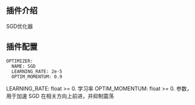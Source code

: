 ## 插件介绍
SGD优化器

## 插件配置
```
OPTIMIZER:
  NAME: SGD
  LEARNING_RATE: 2e-5
  OPTIM_MOMENTUM: 0.9
```

LEARNING_RATE: float >= 0. 学习率
OPTIM_MOMENTUM: float >= 0. 参数，用于加速 SGD 在相关方向上前进，并抑制震荡
